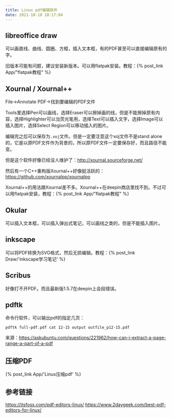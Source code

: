 ```yaml
---
title: Linux pdf编辑软件
date: 2021-10-10 10:17:04
---
```


## libreoffice draw

可以画直线、曲线、圆圈、方框，插入文本框，有的PDF甚至可以直接编辑原有的字。

旧版本可能有问题，建议安装新版本。可以用flatpak安装。教程：{% post_link App/"flatpak教程" %}

## Xournal / Xournal++

File->Annotate PDF->找到要编辑的PDF文件

Tools里选择Pen可以画线，选择Eraser可以擦掉画的线，但是不能擦掉原有内容，选择Highlighter可以当荧光笔用，选择Text可以插入文字，选择Image可以插入图片，选择Select Region可以移动插入的图片。

编辑完之后可以保存为`.xoj`文件。但是一定要注意这个xoj文件不是stand alone的，它是以原PDF文件作为背景的，所以原PDF文件一定要保存好，而且路径不能变。

但是这个软件好像已经没人维护了：<http://xournal.sourceforge.net/>

然后有一个C++重构版Xournal++好像挺活跃的：<https://github.com/xournalpp/xournalpp>

Xournal++的用法跟Xournal差不多。Xournal++在deepin商店里找不到。不过可以用flatpak安装，教程：{% post_link App/"flatpak教程" %}

## Okular

可以插入文本框，可以插入弹出式笔记，可以画线之类的，但是不能插入图片。

## inkscape

可以将PDF转换为SVG格式，然后无损编辑。教程：{% post_link Draw/'inkscape学习笔记' %}

## Scribus

好像打不开PDF。而且最新版1.5.7在deepin上会段错误。

## pdftk

命令行软件，可以输出pdf的指定几页：

```shell
pdftk full-pdf.pdf cat 12-15 output outfile_p12-15.pdf
```

来源：<https://askubuntu.com/questions/221962/how-can-i-extract-a-page-range-a-part-of-a-pdf>

## 压缩PDF

{% post_link App/'Linux压缩pdf' %}

## 参考链接

<https://itsfoss.com/pdf-editors-linux/>
<https://www.2daygeek.com/best-pdf-editors-for-linux/>
